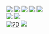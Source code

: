 <!--
**mikoto2726/mikoto2726** is a ✨ _special_ ✨ repository because its `README.md` (this file) appears on your GitHub profile.

Here are some ideas to get you started:

- 🔭 I’m currently working on ...
- 🌱 I’m currently learning ...
- 👯 I’m looking to collaborate on ...
- 🤔 I’m looking for help with ...
- 💬 Ask me about ...
- 📫 How to reach me: ...
- 😄 Pronouns: ...
- ⚡ Fun fact: ...
-->


![](http://my-git-hub-profile-summary-cards.vercel.app/api/cards/profile-details?username=mikoto2726&theme=ocean_dark)
![](http://my-git-hub-profile-summary-cards.vercel.app/api/cards/stats?username=mikoto2726&theme=ocean_dark)
![](http://my-git-hub-profile-summary-cards.vercel.app/api/cards/productive-time?username=mikoto2726&theme=ocean_dark&utcOffset=9)
![](http://my-git-hub-profile-summary-cards.vercel.app/api/cards/repos-per-language?username=mikoto2726&theme=ocean_dark)
![](http://my-git-hub-profile-summary-cards.vercel.app/api/cards/most-commit-language?username=mikoto2726&theme=ocean_dark)   
![](https://github-readme-stats.vercel.app/api?username=mikoto2726&count_private=true&show_icons=true&theme=ocean_dark)
![](https://github-readme-stats.vercel.app/api/top-langs/?username=mikoto2726&layout=compact&count_private=true&show_icons=true&theme=ocean_dark)   
[![7D](https://github-readme-stats.vercel.app/api/wakatime?username=mikoto2726&range=last_7_days&theme=dark)](https://github.com/anuraghazra/github-readme-stats&theme=ocean_dark)
![](https://github-readme-activity-graph.vercel.app/graph?username=mikoto2726&them=tokyo-night)
